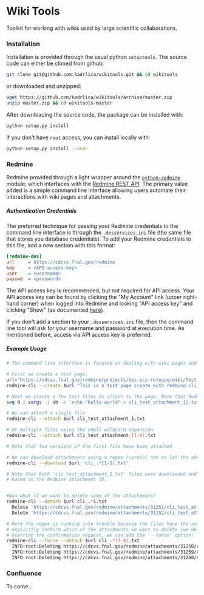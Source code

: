 Wiki Tools
=========

Toolkit for working with wikis used by large scientific collaborations.

### Installation

Installation is provided through the usual python `setuptools`. The source code can either be cloned from github: 
```bash
git clone git@github.com:kadrlica/wikitools.git && cd wikitools
```
or downloaded and unzipped:
```bash
wget https://github.com/kadrlica/wikitools/archive/master.zip
unzip master.zip && cd wikitools-master
```

After downloading the source code, the package can be installed with:
```bash
python setup.py install
```

If you don't have `root` access, you can install locally with:
```bash
python setup.py install --user
```

### Redmine

Redmine provided through a light wrapper around the [`python-redmine`](https://github.com/maxtepkeev/python-redmine) module, which interfaces with the [Redmine REST API](http://www.redmine.org/projects/redmine/wiki/Rest_api). The primary value added is a simple command line interface allowing users automate their interactions with wiki pages and attachments.

##### Authentication Credentials

The preferred technique for passing your Redmine credentials to the command line interface is through the `.desservices.ini` file (the same file that stores you database credentials). To add your Redmine credentials to this file, add a new section with this format:
```ini
[redmine-des]
url     = https://cdcvs.fnal.gov/redmine
key     = <API-access-key>
user    = <username>
passwd  = <password>
```
The API access key is recommended, but not required for API access. Your API access key can be found by clicking the "My Account" link (upper right-hand corner) when logged into Redmine and looking "API access key" and clicking "Show" (as documented [here](http://www.redmine.org/projects/redmine/wiki/Rest_api#Authentication)).

If you don't add a section to your `.desservices.ini` file, then the command line tool will ask for your username and password at execution time. As mentioned before, access via API access key is preferred.

##### Example Usage
```bash
# The command line interface is focused on dealing with wiki pages and attachments

# First we create a test page:
url="https://cdcvs.fnal.gov/redmine/projects/des-sci-release/wiki/Test_Page" 
redmine-cli --create $url "This is a test page create with redmine-cli." 

# Next we create a few test files to attach to the page. Note that Redmine will not attach empty files.
seq 9 | xargs -i sh -c 'echo "hello world" > cli_test_attachment_{}.txt'

# We can attach a single file
redmine-cli --attach $url cli_test_attachment_1.txt 

# Or multiple files using the shell wildcard expansion
redmine-cli --attach $url cli_test_attachment_[1-9].txt

# Note that two versions of the first file have been attached

# We can download attachments using a regex (careful not to let the shell expand it)
redmine-cli --download $url 'cli_.*[1-5].txt'

# Note that both 'cli_test_attachment_1.txt' files were downloaded and a unique suffix was added 
# based on the Redmine attachment ID.


#Now what if we want to delete some of the attachments?
redmine-cli --detach $url cli_.*1.txt
  Delete 'https://cdcvs.fnal.gov/redmine/attachments/31251/cli_test_attachment_1.txt'? [Y/n] y
  Delete 'https://cdcvs.fnal.gov/redmine/attachments/31252/cli_test_attachment_1.txt'? [Y/n] n

# Here the regex is running into trouble because the files have the same name. However, we can 
# explicitly confirm which of the attachments we want to delete (we deleted the older one). To 
# override the confirmation request, we can add the '--force' option:
redmine-cli --force --detach $url cli_.*[7-9].txt
  INFO:root:Deleting https://cdcvs.fnal.gov/redmine/attachments/31258/cli_test_attachment_7.txt...
  INFO:root:Deleting https://cdcvs.fnal.gov/redmine/attachments/31259/cli_test_attachment_8.txt...
  INFO:root:Deleting https://cdcvs.fnal.gov/redmine/attachments/31260/cli_test_attachment_9.txt...
```

### Confluence

To come...
